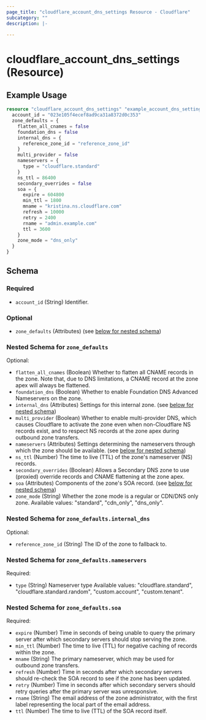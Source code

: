 ```yaml
---
page_title: "cloudflare_account_dns_settings Resource - Cloudflare"
subcategory: ""
description: |-
  
---
```


# cloudflare_account_dns_settings (Resource)



## Example Usage

```terraform
resource "cloudflare_account_dns_settings" "example_account_dns_settings" {
  account_id = "023e105f4ecef8ad9ca31a8372d0c353"
  zone_defaults = {
    flatten_all_cnames = false
    foundation_dns = false
    internal_dns = {
      reference_zone_id = "reference_zone_id"
    }
    multi_provider = false
    nameservers = {
      type = "cloudflare.standard"
    }
    ns_ttl = 86400
    secondary_overrides = false
    soa = {
      expire = 604800
      min_ttl = 1800
      mname = "kristina.ns.cloudflare.com"
      refresh = 10000
      retry = 2400
      rname = "admin.example.com"
      ttl = 3600
    }
    zone_mode = "dns_only"
  }
}
```

<!-- schema generated by tfplugindocs -->
## Schema

### Required

- `account_id` (String) Identifier.

### Optional

- `zone_defaults` (Attributes) (see [below for nested schema](#nestedatt--zone_defaults))

<a id="nestedatt--zone_defaults"></a>
### Nested Schema for `zone_defaults`

Optional:

- `flatten_all_cnames` (Boolean) Whether to flatten all CNAME records in the zone. Note that, due to DNS limitations, a CNAME record at the zone apex will always be flattened.
- `foundation_dns` (Boolean) Whether to enable Foundation DNS Advanced Nameservers on the zone.
- `internal_dns` (Attributes) Settings for this internal zone. (see [below for nested schema](#nestedatt--zone_defaults--internal_dns))
- `multi_provider` (Boolean) Whether to enable multi-provider DNS, which causes Cloudflare to activate the zone even when non-Cloudflare NS records exist, and to respect NS records at the zone apex during outbound zone transfers.
- `nameservers` (Attributes) Settings determining the nameservers through which the zone should be available. (see [below for nested schema](#nestedatt--zone_defaults--nameservers))
- `ns_ttl` (Number) The time to live (TTL) of the zone's nameserver (NS) records.
- `secondary_overrides` (Boolean) Allows a Secondary DNS zone to use (proxied) override records and CNAME flattening at the zone apex.
- `soa` (Attributes) Components of the zone's SOA record. (see [below for nested schema](#nestedatt--zone_defaults--soa))
- `zone_mode` (String) Whether the zone mode is a regular or CDN/DNS only zone.
Available values: "standard", "cdn_only", "dns_only".

<a id="nestedatt--zone_defaults--internal_dns"></a>
### Nested Schema for `zone_defaults.internal_dns`

Optional:

- `reference_zone_id` (String) The ID of the zone to fallback to.


<a id="nestedatt--zone_defaults--nameservers"></a>
### Nested Schema for `zone_defaults.nameservers`

Required:

- `type` (String) Nameserver type
Available values: "cloudflare.standard", "cloudflare.standard.random", "custom.account", "custom.tenant".


<a id="nestedatt--zone_defaults--soa"></a>
### Nested Schema for `zone_defaults.soa`

Required:

- `expire` (Number) Time in seconds of being unable to query the primary server after which secondary servers should stop serving the zone.
- `min_ttl` (Number) The time to live (TTL) for negative caching of records within the zone.
- `mname` (String) The primary nameserver, which may be used for outbound zone transfers.
- `refresh` (Number) Time in seconds after which secondary servers should re-check the SOA record to see if the zone has been updated.
- `retry` (Number) Time in seconds after which secondary servers should retry queries after the primary server was unresponsive.
- `rname` (String) The email address of the zone administrator, with the first label representing the local part of the email address.
- `ttl` (Number) The time to live (TTL) of the SOA record itself.


